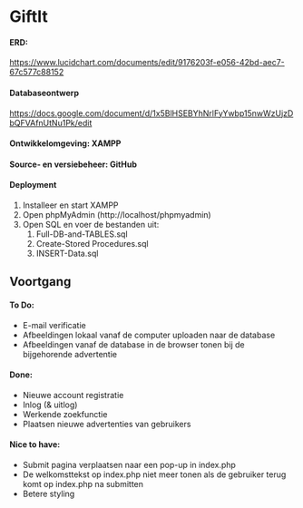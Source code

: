 # GiftIt

#### ERD:
https://www.lucidchart.com/documents/edit/9176203f-e056-42bd-aec7-67c577c88152

#### Databaseontwerp
https://docs.google.com/document/d/1x5BlHSEBYhNrlFyYwbp15nwWzUjzDbQFVAfnUtNu1Pk/edit

#### Ontwikkelomgeving: XAMPP
#### Source- en versiebeheer: GitHub
#### Deployment
1. Installeer en start XAMPP
2. Open phpMyAdmin (http://localhost/phpmyadmin)
3. Open SQL en voer de bestanden uit:
    1. Full-DB-and-TABLES.sql
    2. Create-Stored Procedures.sql
    3. INSERT-Data.sql

## Voortgang

#### To Do:
- E-mail verificatie
- Afbeeldingen lokaal vanaf de computer uploaden naar de database
- Afbeeldingen vanaf de database in de browser tonen bij de bijgehorende advertentie

#### Done:
- Nieuwe account registratie
- Inlog (& uitlog)
- Werkende zoekfunctie
- Plaatsen nieuwe advertenties van gebruikers

#### Nice to have:
- Submit pagina verplaatsen naar een pop-up in index.php
- De welkomsttekst op index.php niet meer tonen als de gebruiker terug komt op index.php na submitten
- Betere styling
